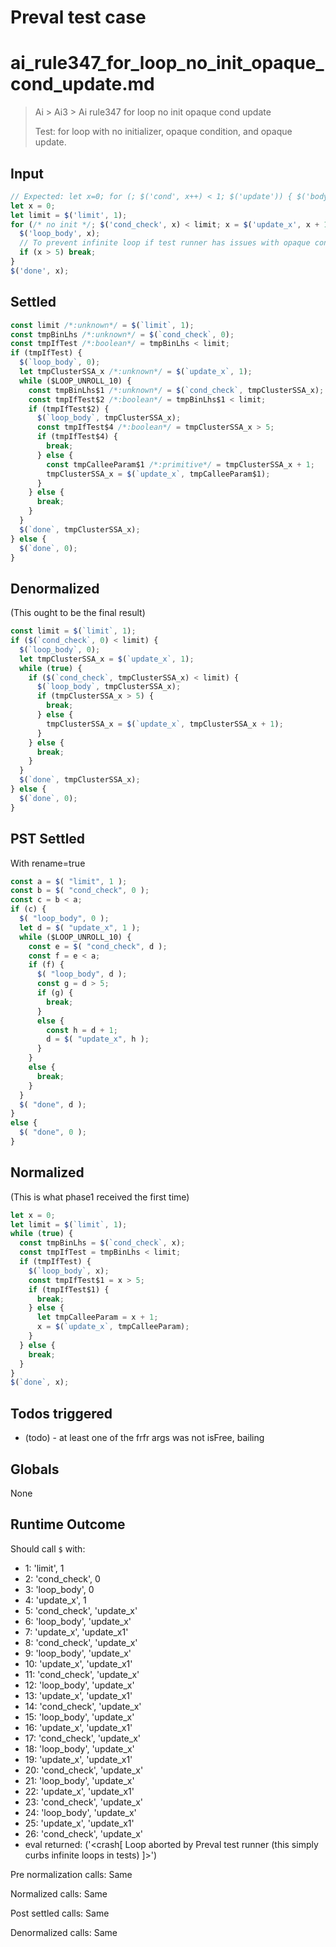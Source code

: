 # Preval test case

# ai_rule347_for_loop_no_init_opaque_cond_update.md

> Ai > Ai3 > Ai rule347 for loop no init opaque cond update
>
> Test: for loop with no initializer, opaque condition, and opaque update.

## Input

`````js filename=intro
// Expected: let x=0; for (; $('cond', x++) < 1; $('update')) { $('body'); }
let x = 0;
let limit = $('limit', 1);
for (/* no init */; $('cond_check', x) < limit; x = $('update_x', x + 1)) {
  $('loop_body', x);
  // To prevent infinite loop if test runner has issues with opaque condition termination
  if (x > 5) break; 
}
$('done', x);
`````


## Settled


`````js filename=intro
const limit /*:unknown*/ = $(`limit`, 1);
const tmpBinLhs /*:unknown*/ = $(`cond_check`, 0);
const tmpIfTest /*:boolean*/ = tmpBinLhs < limit;
if (tmpIfTest) {
  $(`loop_body`, 0);
  let tmpClusterSSA_x /*:unknown*/ = $(`update_x`, 1);
  while ($LOOP_UNROLL_10) {
    const tmpBinLhs$1 /*:unknown*/ = $(`cond_check`, tmpClusterSSA_x);
    const tmpIfTest$2 /*:boolean*/ = tmpBinLhs$1 < limit;
    if (tmpIfTest$2) {
      $(`loop_body`, tmpClusterSSA_x);
      const tmpIfTest$4 /*:boolean*/ = tmpClusterSSA_x > 5;
      if (tmpIfTest$4) {
        break;
      } else {
        const tmpCalleeParam$1 /*:primitive*/ = tmpClusterSSA_x + 1;
        tmpClusterSSA_x = $(`update_x`, tmpCalleeParam$1);
      }
    } else {
      break;
    }
  }
  $(`done`, tmpClusterSSA_x);
} else {
  $(`done`, 0);
}
`````


## Denormalized
(This ought to be the final result)

`````js filename=intro
const limit = $(`limit`, 1);
if ($(`cond_check`, 0) < limit) {
  $(`loop_body`, 0);
  let tmpClusterSSA_x = $(`update_x`, 1);
  while (true) {
    if ($(`cond_check`, tmpClusterSSA_x) < limit) {
      $(`loop_body`, tmpClusterSSA_x);
      if (tmpClusterSSA_x > 5) {
        break;
      } else {
        tmpClusterSSA_x = $(`update_x`, tmpClusterSSA_x + 1);
      }
    } else {
      break;
    }
  }
  $(`done`, tmpClusterSSA_x);
} else {
  $(`done`, 0);
}
`````


## PST Settled
With rename=true

`````js filename=intro
const a = $( "limit", 1 );
const b = $( "cond_check", 0 );
const c = b < a;
if (c) {
  $( "loop_body", 0 );
  let d = $( "update_x", 1 );
  while ($LOOP_UNROLL_10) {
    const e = $( "cond_check", d );
    const f = e < a;
    if (f) {
      $( "loop_body", d );
      const g = d > 5;
      if (g) {
        break;
      }
      else {
        const h = d + 1;
        d = $( "update_x", h );
      }
    }
    else {
      break;
    }
  }
  $( "done", d );
}
else {
  $( "done", 0 );
}
`````


## Normalized
(This is what phase1 received the first time)

`````js filename=intro
let x = 0;
let limit = $(`limit`, 1);
while (true) {
  const tmpBinLhs = $(`cond_check`, x);
  const tmpIfTest = tmpBinLhs < limit;
  if (tmpIfTest) {
    $(`loop_body`, x);
    const tmpIfTest$1 = x > 5;
    if (tmpIfTest$1) {
      break;
    } else {
      let tmpCalleeParam = x + 1;
      x = $(`update_x`, tmpCalleeParam);
    }
  } else {
    break;
  }
}
$(`done`, x);
`````


## Todos triggered


- (todo) - at least one of the frfr args was not isFree, bailing


## Globals


None


## Runtime Outcome


Should call `$` with:
 - 1: 'limit', 1
 - 2: 'cond_check', 0
 - 3: 'loop_body', 0
 - 4: 'update_x', 1
 - 5: 'cond_check', 'update_x'
 - 6: 'loop_body', 'update_x'
 - 7: 'update_x', 'update_x1'
 - 8: 'cond_check', 'update_x'
 - 9: 'loop_body', 'update_x'
 - 10: 'update_x', 'update_x1'
 - 11: 'cond_check', 'update_x'
 - 12: 'loop_body', 'update_x'
 - 13: 'update_x', 'update_x1'
 - 14: 'cond_check', 'update_x'
 - 15: 'loop_body', 'update_x'
 - 16: 'update_x', 'update_x1'
 - 17: 'cond_check', 'update_x'
 - 18: 'loop_body', 'update_x'
 - 19: 'update_x', 'update_x1'
 - 20: 'cond_check', 'update_x'
 - 21: 'loop_body', 'update_x'
 - 22: 'update_x', 'update_x1'
 - 23: 'cond_check', 'update_x'
 - 24: 'loop_body', 'update_x'
 - 25: 'update_x', 'update_x1'
 - 26: 'cond_check', 'update_x'
 - eval returned: ('<crash[ Loop aborted by Preval test runner (this simply curbs infinite loops in tests) ]>')

Pre normalization calls: Same

Normalized calls: Same

Post settled calls: Same

Denormalized calls: Same
